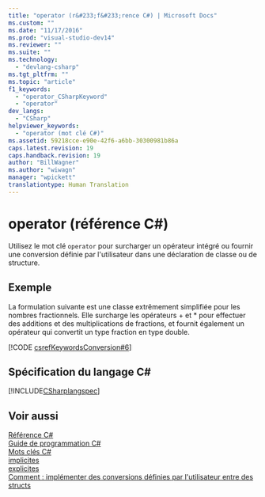 ```yaml
---
title: "operator (r&#233;f&#233;rence C#) | Microsoft Docs"
ms.custom: ""
ms.date: "11/17/2016"
ms.prod: "visual-studio-dev14"
ms.reviewer: ""
ms.suite: ""
ms.technology: 
  - "devlang-csharp"
ms.tgt_pltfrm: ""
ms.topic: "article"
f1_keywords: 
  - "operator_CSharpKeyword"
  - "operator"
dev_langs: 
  - "CSharp"
helpviewer_keywords: 
  - "operator (mot clé C#)"
ms.assetid: 59218cce-e90e-42f6-a6bb-30300981b86a
caps.latest.revision: 19
caps.handback.revision: 19
author: "BillWagner"
ms.author: "wiwagn"
manager: "wpickett"
translationtype: Human Translation
---
```

# operator (r&#233;f&#233;rence C#)
Utilisez le mot clé `operator` pour surcharger un opérateur intégré ou fournir une conversion définie par l'utilisateur dans une déclaration de classe ou de structure.  
  
## Exemple  
 La formulation suivante est une classe extrêmement simplifiée pour les nombres fractionnels.  Elle surcharge les opérateurs \+ et \* pour effectuer des additions et des multiplications de fractions, et fournit également un opérateur qui convertit un type fraction en type double.  
  
 [!CODE [csrefKeywordsConversion#6](../CodeSnippet/VS_Snippets_VBCSharp/csrefKeywordsConversion#6)]  
  
## Spécification du langage C\#  
 [!INCLUDE[CSharplangspec](../../../csharp/language-reference/keywords/includes/csharplangspec_md.md)]  
  
## Voir aussi  
 [Référence C\#](../../../csharp/language-reference/index.md)   
 [Guide de programmation C\#](../../../csharp/programming-guide/index.md)   
 [Mots clés C\#](../../../csharp/language-reference/keywords/index.md)   
 [implicites](../../../csharp/language-reference/keywords/implicit.md)   
 [explicites](../../../csharp/language-reference/keywords/explicit.md)   
 [Comment : implémenter des conversions définies par l'utilisateur entre des structs](../../../csharp/programming-guide/statements-expressions-operators/how-to-implement-user-defined-conversions-between-structs.md)